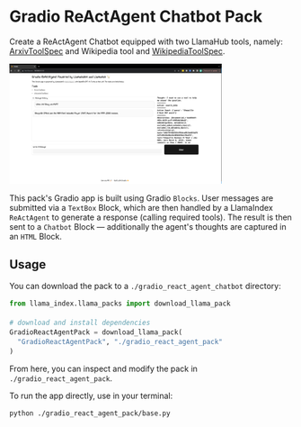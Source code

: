 # Gradio ReActAgent Chatbot Pack

Create a ReActAgent Chatbot equipped with two LlamaHub tools, namely: 
[ArxivToolSpec](https://llamahub.ai/l/tools-arxiv) and Wikipedia tool and
[WikipediaToolSpec](https://llamahub.ai/l/tools-wikipedia).

<img src="gradio-react-agent.png" width="75%">

This pack's Gradio app is built using Gradio `Blocks`. User messages are submitted
via a `TextBox` Block, which are then handled by a LlamaIndex `ReActAgent` to generate a
response (calling required tools). The result is then sent to a `Chatbot` Block —
additionally the agent's thoughts are captured in an `HTML` Block.

## Usage

You can download the pack to a `./gradio_react_agent_chatbot` directory:

```python
from llama_index.llama_packs import download_llama_pack

# download and install dependencies
GradioReactAgentPack = download_llama_pack(
  "GradioReactAgentPack", "./gradio_react_agent_pack"
)
```

From here, you can inspect and modify the pack in `./gradio_react_agent_pack`.

To run the app directly, use in your terminal:

```bash
python ./gradio_react_agent_pack/base.py
```
